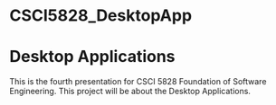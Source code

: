 # CSCI5828_DesktopApp

<p>
  <h1><strong>Desktop Applications</strong></h1>
</p>

This is the fourth presentation for CSCI 5828 Foundation of Software Engineering. This project will be about the Desktop Applications.
